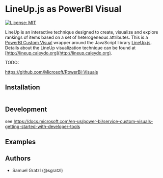 LineUp.js as PowerBI Visual
===========================

[![License: MIT][mit-image]][mit-url]

LineUp is an interactive technique designed to create, visualize and explore rankings of items based on a set of heterogeneous attributes.
This is a [PowerBI Custom Visual](https://github.com/Microsoft/PowerBI-Visuals) wrapper around the JavaScript library [LineUp.js](https://github.com/sgratzl/lineupjs). Details about the LineUp visualization technique can be found at [http://lineup.caleydo.org](http://lineup.caleydo.org).


TODO:

 https://github.com/Microsoft/PowerBI-Visuals


Installation
------------

```
```

Development
-----------

see https://docs.microsoft.com/en-us/power-bi/service-custom-visuals-getting-started-with-developer-tools


Examples
--------


Authors
-------

 * Samuel Gratzl (@sgratzl)


[mit-image]: https://img.shields.io/badge/License-MIT-yellow.svg
[mit-url]: https://opensource.org/licenses/MIT

